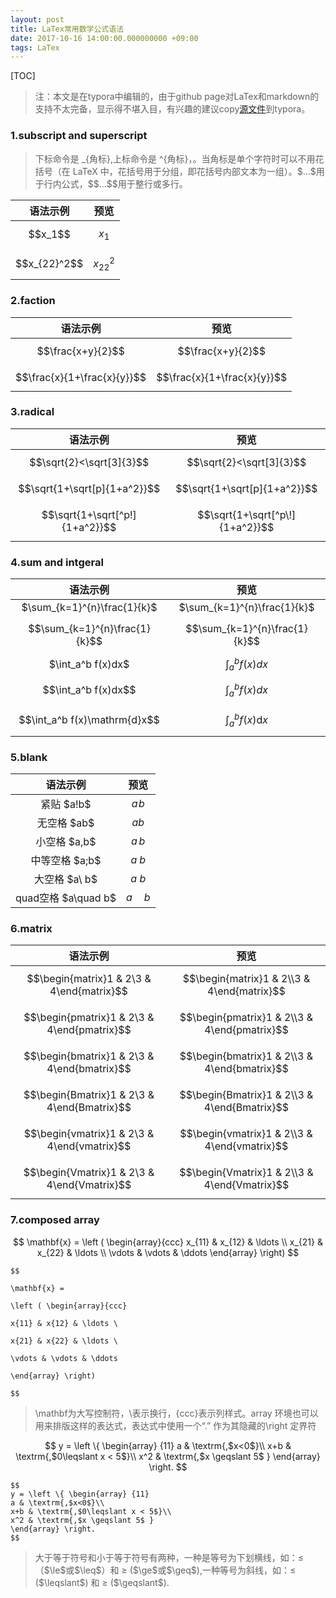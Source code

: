 ```yaml
---
layout: post
title: LaTex常用数学公式语法
date: 2017-10-16 14:00:00.000000000 +09:00
tags: LaTex
---
```


[TOC]

> 注：本文是在typora中编辑的，由于github page对LaTex和markdown的支持不太完备，显示得不堪入目，有兴趣的建议copy[源文件](https://github.com/Pea-Shooter/Pea-Shooter.github.io/blob/master/_posts/2017-10-16-LaTex%E5%B8%B8%E7%94%A8%E6%95%B0%E5%AD%A6%E5%85%AC%E5%BC%8F%E8%AF%AD%E6%B3%95.md)到typora。

### 1.subscript and superscript

> 下标命令是 _{角标},上标命令是 ^{角标}，。当角标是单个字符时可以不用花括号（在 LaTeX 中，花括号用于分组，即花括号内部文本为一组）。\$…\$用于行内公式，\$\$…\$\$用于整行或多行。

|       语法示例       |      预览      |
| :--------------: | :----------: |
|   \$\$x_1\$\$    |   $$x_1$$    |
| \$\$x_{22}^2\$\$ | $$x_{22}^2$$ |

### 2.faction

|             语法示例              |             预览              |
| :---------------------------: | :-------------------------: |
|      \$\$\frac{x+y}{2}$$      |      $$\frac{x+y}{2}$$      |
| \$\$\frac{x}{1+\frac{x}{y}}$$ | $$\frac{x}{1+\frac{x}{y}}$$ |

### 3.radical

|                语法示例                 |               预览                |
| :---------------------------------: | :-----------------------------: |
|     \$\$\sqrt{2}<\sqrt[3]{3}$$      |    $$\sqrt{2}<\sqrt[3]{3}$$     |
|   \$\$\sqrt{1+\sqrt[p]{1+a^2}}$$    |  $$\sqrt{1+\sqrt[p]{1+a^2}}$$   |
| \$\$\sqrt{1+\sqrt\[^p\!] {1+a^2}}$$ | $$\sqrt{1+\sqrt[^p\!]{1+a^2}}$$ |

### 4.sum and intgeral

|              语法示例               |              预览               |
| :-----------------------------: | :---------------------------: |
|  \$\sum_{k=1}^{n}\frac{1}{k}$   |  $\sum_{k=1}^{n}\frac{1}{k}$  |
| \$\$\sum_{k=1}^{n}\frac{1}{k}$$ | $$\sum_{k=1}^{n}\frac{1}{k}$$ |
|       \$\int_a^b f(x)dx$        |       $\int_a^b f(x)dx$       |
|      \$\$\int_a^b f(x)dx$$      |      $$\int_a^b f(x)dx$$      |
| \$\$\int_a^b f(x)\mathrm{d}x$$  | $$\int_a^b f(x)\mathrm{d}x$$  |

### 5.blank

|        语法示例        |     预览     |
| :----------------: | :--------: |
|     紧贴 \$a\!b$     |   $a\!b$   |
|     无空格 \$ab$      |    $ab$    |
|    小空格 \$a\,b$     |   $a\,b$   |
|    中等空格 \$a\;b$    |   $a\;b$   |
|    大空格 \$a\ b$     |   $a\ b$   |
| quad空格 \$a\quad b$ | $a\quad b$ |

### 6.matrix

|                   语法示例                   |                    预览                    |
| :--------------------------------------: | :--------------------------------------: |
| \$\$\begin{matrix}1 & 2\\3 & 4\end{matrix}$$ | $$\begin{matrix}1 & 2\\3 & 4\end{matrix}$$ |
| \$\$\begin{pmatrix}1 & 2\\3 & 4\end{pmatrix}$$ | $$\begin{pmatrix}1 & 2\\3 & 4\end{pmatrix}$$ |
| \$\$\begin{bmatrix}1 & 2\\3 & 4\end{bmatrix}$$ | $$\begin{bmatrix}1 & 2\\3 & 4\end{bmatrix}$$ |
| \$\$\begin{Bmatrix}1 & 2\\3 & 4\end{Bmatrix}$$ | $$\begin{Bmatrix}1 & 2\\3 & 4\end{Bmatrix}$$ |
| \$\$\begin{vmatrix}1 & 2\\3 & 4\end{vmatrix}$$ | $$\begin{vmatrix}1 & 2\\3 & 4\end{vmatrix}$$ |
| \$\$\begin{Vmatrix}1 & 2\\3 & 4\end{Vmatrix}$$ | $$\begin{Vmatrix}1 & 2\\3 & 4\end{Vmatrix}$$ |

### 7.composed array

$$
\mathbf{x} =
\left ( \begin{array}{ccc}
x_{11} & x_{12} & \ldots \\
x_{21} & x_{22} & \ldots \\
\vdots & \vdots & \ddots
\end{array} \right)
$$

```
$$

\mathbf{x} =

\left ( \begin{array}{ccc}

x{11} & x{12} & \ldots \

x{21} & x{22} & \ldots \

\vdots & \vdots & \ddots

\end{array} \right)

$$

```

> \mathbf为大写控制符，\\表示换行，{ccc}表示列样式。array 环境也可以用来排版这样的表达式，表达式中使用一个“.” 作为其隐藏的\right 定界符

$$
y = \left \{ \begin{array} {11}
a & \textrm{,$x<0$}\\
x+b & \textrm{,$0\leqslant x < 5$}\\
x^2 & \textrm{,$x \geqslant 5$ }
\end{array} \right.
$$

```
$$
y = \left \{ \begin{array} {11}
a & \textrm{,$x<0$}\\
x+b & \textrm{,$0\leqslant x < 5$}\\
x^2 & \textrm{,$x \geqslant 5$ }
\end{array} \right.
$$
```

> 大于等于符号和小于等于符号有两种，一种是等号为下划横线，如：$\le$（\$\\le\$或\$\\leq\$）和 $\geq$ (\$\\ge\$或\$\\geq\$),一种等号为斜线，如：$\leqslant$ (\$\\leqslant\$) 和 $\geqslant$ (\$\\geqslant\$).